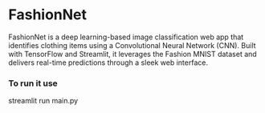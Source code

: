 # FashionNet
FashionNet is a deep learning-based image classification web app that identifies clothing items using a Convolutional Neural Network (CNN). 
Built with TensorFlow and Streamlit, it leverages the Fashion MNIST dataset and delivers real-time predictions through a sleek web interface.

### To run it use
streamlit run main.py
